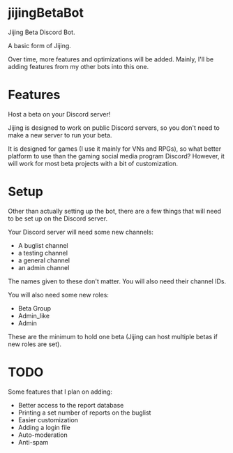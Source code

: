 # jijingBetaBot
Jijing Beta Discord Bot.

A basic form of Jijing. 

Over time, more features and optimizations will be added.
Mainly, I'll be adding features from my other bots into this one.

# Features
Host a beta on your Discord server!

Jijing is designed to work on public Discord servers, so you don't need to make a new server to run your beta.

It is designed for games (I use it mainly for VNs and RPGs), so what better platform to use than the gaming social media program Discord? However, it will work for most beta projects with a bit of customization.

# Setup

Other than actually setting up the bot, there are a few things that will need to be set up on the Discord server.

Your Discord server will need some new channels:
- A buglist channel
- a testing channel
- a general channel
- an admin channel

The names given to these don't matter. You will also need their channel IDs.

You will also need some new roles:
- Beta Group
- Admin_like
- Admin

These are the minimum to hold one beta (Jijing can host multiple betas if new roles are set).

# TODO

Some features that I plan on adding:
- Better access to the report database
- Printing a set number of reports on the buglist
- Easier customization
- Adding a login file
- Auto-moderation
- Anti-spam
